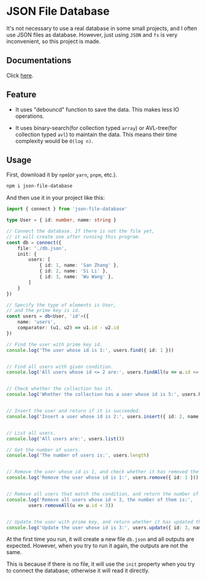 # JSON File Database

It's not necessary to use a real database in some small projects, and I often use JSON files as database. However, just using `JSON` and `fs` is very inconvenient, so this project is made.

## Documentations

Click [here](https://kifuan.github.io/json-file-database/).

## Feature

+ It uses "debouncd" function to save the data. This makes less IO operations.

+ It uses binary-search(for collection typed `array`) or AVL-tree(for collection typed `avl`) to maintain the data. This means their time complexity would be `O(log n)`.

## Usage

First, download it by `npm`(or `yarn`, `pnpm`, etc.).

```bash
npm i json-file-database
```

And then use it in your project like this:

```typescript
import { connect } from 'json-file-database'

type User = { id: number, name: string }

// Connect the database. If there is not the file yet,
// it will create one after running this program.
const db = connect({
    file: './db.json',
    init: {
        users: [
            { id: 1, name: 'San Zhang' },
            { id: 2, name: 'Si Li' },
            { id: 3, name: 'Wu Wang' },
        ]
    }
})

// Specify the type of elements is User,
// and the prime key is id.
const users = db<User, 'id'>({
    name: 'users',
    comparator: (u1, u2) => u1.id - u2.id
})

// Find the user with prime key id.
console.log('The user whose id is 1:', users.find({ id: 1 }))


// Find all users with given condition.
console.log('All users whose id <= 2 are:', users.findAll(u => u.id <= 2))


// Check whether the collection has it.
console.log('Whether the collection has a user whose id is 5:', users.has({ id: 5 }))


// Insert the user and return if it is succeeded.
console.log('Insert a user whose id is 2:', users.insert({ id: 2, name: 'Liu Zhao' }))


// List all users.
console.log('All users are:', users.list())

// Get the number of users.
console.log('The number of users is:', users.length)


// Remove the user whose id is 1, and check whether it has removed the user.
console.log('Remove the user whose id is 1:', users.remove({ id: 1 }))


// Remove all users that match the condition, and return the number of them.
console.log('Remove all users whose id < 3, the number of them is:',
        users.removeAll(u => u.id < 3)) 


// Update the user with prime key, and return whether it has updated the user.
console.log('Update the user whose id is 3:', users.update({ id: 3, name: 'Liu Zhao' }))
```

At the first time you run, it will create a new file `db.json` and all outputs are expected. However, when you try to run it again, the outputs are not the same.

This is because if there is no file, it will use the `init` property when you try to connect the database; otherwise it will read it directly.

